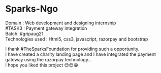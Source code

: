 # Sparks-Ngo

Domain : Web development and designing internship <br />
#TASK3 : Payment gateway integration<br />
Batch: #gripaug21<br />
Technologies used : Html5, css3, javascript, razorpay and bootstrap<br />

I thank #TheSparksFoundation for providing such a opportunity.<br />
I have created a charity landing page and I have integrated the payment gateway using the razorpay technology...<br />
I hope you liked this project 😊😊😁
